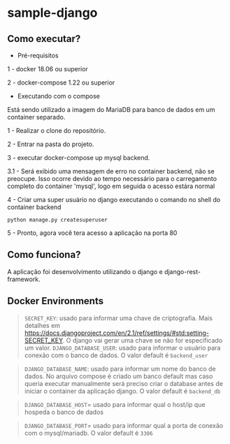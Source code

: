 # sample-django

Como executar?
------

- Pré-requisitos

1 - docker 18.06 ou superior

2 - docker-compose 1.22 ou superior

- Executando com o compose

Está sendo utilizado a imagem do MariaDB para banco de dados em um container separado. 

1 - Realizar o clone do repositório.

2 - Entrar na pasta do projeto.

3 - executar docker-compose up mysql backend.

3.1 - Será exibido uma mensagem de erro no container backend, não se preocupe. Isso ocorre devido ao tempo necessário para o carregamento completo do container 'mysql', logo em seguida o acesso estára normal

4 - Criar uma super usuário no django executando o comando no shell do container backend
    
    python manage.py createsuperuser

5 - Pronto, agora você tera acesso a aplicação na porta 80

Como funciona?
------

A aplicação foi desenvolvimento utilizando o django e django-rest-framework.

Docker Environments
------

>`SECRET_KEY`: usado para informar uma chave de criptografia. Mais detalhes em https://docs.djangoproject.com/en/2.1/ref/settings/#std:setting-SECRET_KEY. O django vai gerar uma chave se não for especificado um valor.
> `DJANGO_DATABASE_USER`: usado para informar o usuário para conexão com o banco de dados. O valor default é `backend_user`

> `DJANGO_DATABASE_NAME`: usado para informar um nome do banco de dados. No arquivo compose é criado um banco default mas caso queria executar manualmente será preciso criar o database antes de iniciar o container da aplicação django. O valor default é `backend_db`

> `DJANGO_DATABASE_HOST`= usado para informar qual o host/ip que hospeda o banco de dados

> `DJANGO_DATABASE_PORT`= usado para informar qual a porta de conexão com o mysql/mariadb. O valor default é `3306`
